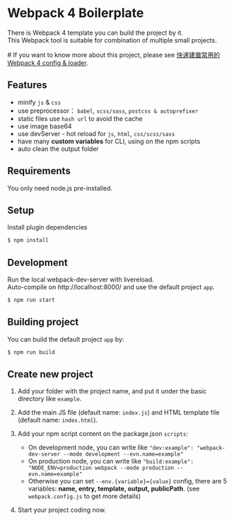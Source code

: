 # Webpack 4 Boilerplate
There is Webpack 4 template you can build the project by it.<br>
This Webpack tool is suitable for combination of multiple small projects.

\# If you want to know more about this project, please see [快速建置常用的 Webpack 4 config & loader](https://github.com/VisionYi/blog/issues/2).

## Features
- minify `js` & `css`
- use preprocessor： `babel`, `scss/sass`, `postcss & autoprefixer`
- static files use `hash url` to avoid the cache
- use image base64
- use devServer - hot reload for `js`, `html`, `css/scss/sass`
- have many **custom variables** for CLI, using on the npm scripts
- auto clean the output folder

## Requirements
You only need node.js pre-installed.

## Setup
Install plugin dependencies
```bash
$ npm install
```

## Development
Run the local webpack-dev-server with livereload.<br>
Auto-compile on http://localhost:8000/ and use the default project `app`.
```bash
$ npm run start
```

## Building project
You can build the default project `app` by:
```bash
$ npm run build
```

## Create new project
1. Add your folder with the project name, and put it under the basic directory like `example`.

2. Add the main JS file (default name: `index.js`) and HTML template file (default name: `index.html`).

3. Add your npm script content on the package.json `scripts`:
   - On development node, you can write like `"dev:example": "webpack-dev-server --mode development --evn.name=example"`
   - On production node, you can write like `"build:example": "NODE_ENV=production webpack --mode production --evn.name=example"`
   - Otherwise you can set `--env.{variable}={value}` config, there are 5 variables: **name, entry, template, output, publicPath**. (see `webpack.config.js` to get more details)

4. Start your project coding now.

